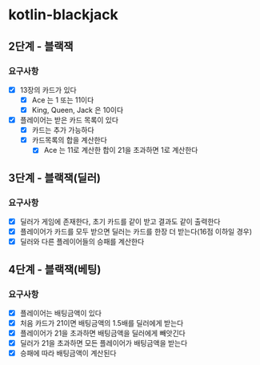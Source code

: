 # kotlin-blackjack

## 2단계 - 블랙잭
### 요구사항
- [x] 13장의 카드가 있다
    - [x] Ace 는 1 또는 11이다
    - [x] King, Queen, Jack 은 10이다
- [x] 플레이어는 받은 카드 목록이 있다
    - [x] 카드는 추가 가능하다
    - [x] 카드목록의 합을 계산한다
        - [x] Ace 는 11로 계산한 합이 21을 초과하면 1로 계산한다

## 3단계 - 블랙잭(딜러)
### 요구사항
- [x] 딜러가 게임에 존재한다, 초기 카드를 같이 받고 결과도 같이 출력한다
- [x] 플레이어가 카드를 모두 받으면 딜러는 카드를 한장 더 받는다(16점 이하일 경우)
- [x] 딜러와 다른 플레이어들의 승패를 계산한다

## 4단계 - 블랙잭(베팅)
### 요구사항
- [x] 플레이어는 배팅금액이 있다
- [x] 처음 카드가 21이면 배팅금액의 1.5배를 딜러에게 받는다
- [x] 플레이어가 21을 초과하면 배팅금액을 딜러에게 빼앗긴다
- [x] 딜러가 21을 초과하면 모든 플레이어가 배팅금액을 받는다
- [x] 승패에 따라 배팅금액이 계산된다
